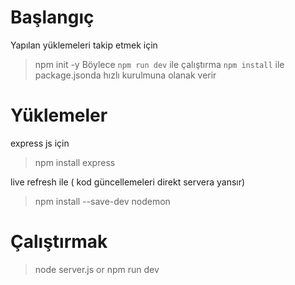 # Başlangıç 

Yapılan yüklemeleri takip etmek için 
> npm init -y
Böylece `npm run dev` ile çalıştırma `npm install` ile package.jsonda hızlı kurulmuna olanak verir

# Yüklemeler

express js için 
>npm install express

live refresh ile ( kod  güncellemeleri direkt servera yansır)
>npm install --save-dev nodemon

# Çalıştırmak

>node server.js
or
>npm run dev
